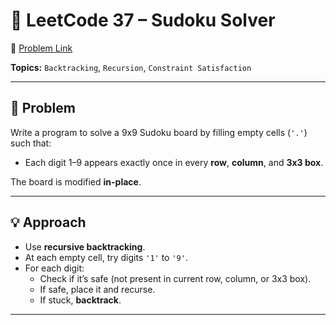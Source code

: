 # 🧩 LeetCode 37 – Sudoku Solver

🔗 [Problem Link](https://leetcode.com/problems/sudoku-solver/)  

**Topics:** `Backtracking`, `Recursion`, `Constraint Satisfaction`

---

## 📘 Problem

Write a program to solve a 9x9 Sudoku board by filling empty cells (`'.'`) such that:

- Each digit 1–9 appears exactly once in every **row**, **column**, and **3x3 box**.

The board is modified **in-place**.

---

## 💡 Approach

- Use **recursive backtracking**.
- At each empty cell, try digits `'1'` to `'9'`.
- For each digit:
  - Check if it’s safe (not present in current row, column, or 3x3 box).
  - If safe, place it and recurse.
  - If stuck, **backtrack**.

---


